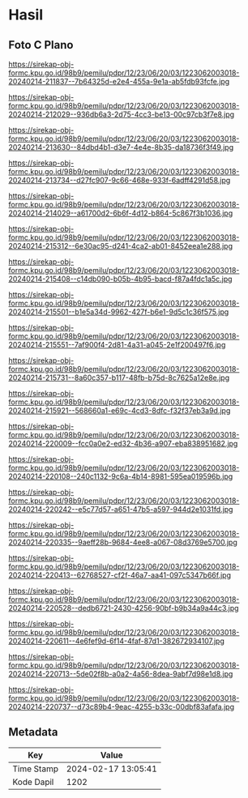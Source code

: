 # Hasil

## Foto C Plano

https://sirekap-obj-formc.kpu.go.id/98b9/pemilu/pdpr/12/23/06/20/03/1223062003018-20240214-211837--7b64325d-e2e4-455a-9e1a-ab5fdb93fcfe.jpg

https://sirekap-obj-formc.kpu.go.id/98b9/pemilu/pdpr/12/23/06/20/03/1223062003018-20240214-212029--936db6a3-2d75-4cc3-be13-00c97cb3f7e8.jpg

https://sirekap-obj-formc.kpu.go.id/98b9/pemilu/pdpr/12/23/06/20/03/1223062003018-20240214-213630--84dbd4b1-d3e7-4e4e-8b35-da18736f3f49.jpg

https://sirekap-obj-formc.kpu.go.id/98b9/pemilu/pdpr/12/23/06/20/03/1223062003018-20240214-213734--d27fc907-9c66-468e-933f-6adff4291d58.jpg

https://sirekap-obj-formc.kpu.go.id/98b9/pemilu/pdpr/12/23/06/20/03/1223062003018-20240214-214029--a61700d2-6b6f-4d12-b864-5c867f3b1036.jpg

https://sirekap-obj-formc.kpu.go.id/98b9/pemilu/pdpr/12/23/06/20/03/1223062003018-20240214-215312--6e30ac95-d241-4ca2-ab01-8452eea1e288.jpg

https://sirekap-obj-formc.kpu.go.id/98b9/pemilu/pdpr/12/23/06/20/03/1223062003018-20240214-215408--c14db090-b05b-4b95-bacd-f87a4fdc1a5c.jpg

https://sirekap-obj-formc.kpu.go.id/98b9/pemilu/pdpr/12/23/06/20/03/1223062003018-20240214-215501--b1e5a34d-9962-427f-b6e1-9d5c1c36f575.jpg

https://sirekap-obj-formc.kpu.go.id/98b9/pemilu/pdpr/12/23/06/20/03/1223062003018-20240214-215551--7af900f4-2d81-4a31-a045-2e1f200497f6.jpg

https://sirekap-obj-formc.kpu.go.id/98b9/pemilu/pdpr/12/23/06/20/03/1223062003018-20240214-215731--8a60c357-b117-48fb-b75d-8c7625a12e8e.jpg

https://sirekap-obj-formc.kpu.go.id/98b9/pemilu/pdpr/12/23/06/20/03/1223062003018-20240214-215921--568660a1-e69c-4cd3-8dfc-f32f37eb3a9d.jpg

https://sirekap-obj-formc.kpu.go.id/98b9/pemilu/pdpr/12/23/06/20/03/1223062003018-20240214-220009--fcc0a0e2-ed32-4b36-a907-eba838951682.jpg

https://sirekap-obj-formc.kpu.go.id/98b9/pemilu/pdpr/12/23/06/20/03/1223062003018-20240214-220108--240c1132-9c6a-4b14-8981-595ea019596b.jpg

https://sirekap-obj-formc.kpu.go.id/98b9/pemilu/pdpr/12/23/06/20/03/1223062003018-20240214-220242--e5c77d57-a651-47b5-a597-944d2e1031fd.jpg

https://sirekap-obj-formc.kpu.go.id/98b9/pemilu/pdpr/12/23/06/20/03/1223062003018-20240214-220335--9aeff28b-9684-4ee8-a067-08d3769e5700.jpg

https://sirekap-obj-formc.kpu.go.id/98b9/pemilu/pdpr/12/23/06/20/03/1223062003018-20240214-220413--62768527-cf2f-46a7-aa41-097c5347b66f.jpg

https://sirekap-obj-formc.kpu.go.id/98b9/pemilu/pdpr/12/23/06/20/03/1223062003018-20240214-220528--dedb6721-2430-4256-90bf-b9b34a9a44c3.jpg

https://sirekap-obj-formc.kpu.go.id/98b9/pemilu/pdpr/12/23/06/20/03/1223062003018-20240214-220611--4e6fef9d-6f14-4faf-87d1-382672934107.jpg

https://sirekap-obj-formc.kpu.go.id/98b9/pemilu/pdpr/12/23/06/20/03/1223062003018-20240214-220713--5de02f8b-a0a2-4a56-8dea-9abf7d98e1d8.jpg

https://sirekap-obj-formc.kpu.go.id/98b9/pemilu/pdpr/12/23/06/20/03/1223062003018-20240214-220737--d73c89b4-9eac-4255-b33c-00dbf83afafa.jpg


## Metadata

| Key        | Value               |
| ---------- | ------------------- |
| Time Stamp | 2024-02-17 13:05:41 |
| Kode Dapil | 1202                |



